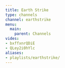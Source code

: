```yaml
---
title: Earth Strike
type: channels
channel: earthstrike
menu:
  main:
    parent: Channels
vides:
- bxffxnrQDiE
- QLey2i0hYlc
aliases:
- playlists/earthstrike/
---
```

